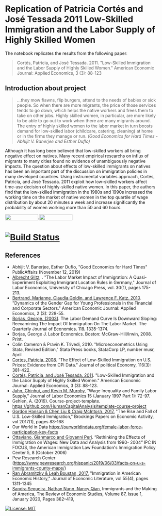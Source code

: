 # Replication of Patricia Cortés and José Tessada 2011 Low-Skilled Immigration and the Labor Supply of Highly Skilled Women
 The notebook replicates the results from the following paper:

 > Cortés, Patricia, and José Tessada. 2011. "Low-Skilled Immigration and the Labor Supply of Highly Skilled Women." American Economic Journal: Applied Economics, 3 (3): 88-123

## Introduction about project

> ...they mow flawns, flip burgers, attend to the needs of babies or sick people. So when there are more migrants, the price of those services tends to go down, which helps the native workers and frees them to take on other jobs. Highly skilled women, in particular, are more likely to be able to go out to work when there are many migrants around. The entry of highly skilled women to the labor market in turn boosts demand for low-skilled labor (childcare, catering, cleaning) at home or in the firms they manage or run.
*(Good Economics for Hard Times - Abhijit V. Banerjee and Esther Duflo)*

Although it has long been believed that low-skilled workers all bring negative effect on natives. Many recent empirical researchs on influx of migrants to many cities found no evidence of unambiguously negative impacts. The question about effects of low-skilled immigrants on natives has been an important part of the discussion on immigration policies in many developed countries. Using instrumental variables approach, Cortés, Patricia, and José Tessada. 2011 exploit how low-skilled workers affect time-use decision of highly-skilled native women. In this paper, the authors find that the low-skilled immigration in the 1980s and 1990s increased the working time on the market of native women in the top quartile of wage distribution by about 20 minutes a week and increase significantly the probability of women working more than 50 and 60 hours.

<a href="https://nbviewer.jupyter.org/github/Thu-Duong/Replication-of-Low-Skilled-Immigration-and-the-Labor-Supply-of/blob/master/Low-Skilled_Immigration_and_the_women_Labor_Supply.ipynb"
   target="_parent">
   <img align="center"
  src="https://raw.githubusercontent.com/jupyter/design/master/logos/Badges/nbviewer_badge.png"
      width="109" height="20">
</a>
<a href="https://mybinder.org/v2/gh/Thu-Duong/Replication-of-Low-Skilled-Immigration-and-the-Labor-Supply-of/master?filepath=https%3A%2F%2Fgithub.com%2FThu-Duong%2FReplication-of-Low-Skilled-Immigration-and-the-Labor-Supply-of%2Fblob%2Fmaster%2FLow-Skilled_Immigration_and_the_women_Labor_Supply.ipynb"
    target="_parent">
    <img align="center"
       src="https://mybinder.org/badge_logo.svg"
       width="109" height="20">
</a>

# [![Build Status](https://travis-ci.com/Thu-Duong/Replication-of-Low-Skilled-Immigration-and-the-Labor-Supply-of.svg?branch=master)](https://www.travis-ci.com/github/Thu-Duong/Replication-of-Low-Skilled-Immigration-and-the-Labor-Supply-of)


## References

* Abhijit V. Banerjee, Esther Duflo, "Good Economics for Hard Times" PublicAffairs (November 12, 2019)
* [Albrecht Glitz](https://www.jstor.org/stable/10.1086/662143?seq=1), . "The Labor Market Impact of Immigration: A Quasi-Experiment Exploiting Immigrant Location Rules in Germany," Journal of Labor Economics, University of Chicago Press, vol. 30(1), pages 175-213.
* [Bertrand, Marianne, Claudia Goldin, and Lawrence F. Katz. 2010](https://www.aeaweb.org/articles?id=10.1257/app.2.3.228). "Dynamics of the Gender Gap for Young Professionals in the Financial and Corporate Sectors." American Economic Journal: Applied Economics, 2 (3): 228-55.
* [Borjas, George. (2003)](https://academic.oup.com/qje/article-abstract/118/4/1335/1925108). The Labor Demand Curve Is Downward Sloping: Reexamining The Impact Of Immigration On The Labor Market. The Quarterly Journal of Economics. 118. 1335-1374. 
* Borjas, George J. Labor Economics. Boston: McGraw-Hill/Irwin, 2008. Print.
* Colin Cameron & Pravin K. Trivedi, 2010. "Microeconometrics Using Stata, Revised Edition," Stata Press books, StataCorp LP, number musr, April
* [Cortes, Patricia. 2008](https://www.jstor.org/stable/10.1086/589756?seq=1). “The Effect of Low-Skilled Immigration on U.S. Prices: Evidence from CPI Data.” Journal of political Economy, 116(3): 381–422.
* [Cortés, Patricia, and José Tessada. 2011](https://www.aeaweb.org/articles?id=10.1257/app.3.3.88). "Low-Skilled Immigration and the Labor Supply of Highly Skilled Women." American Economic Journal: Applied Economics, 3 (3): 88-123.
* [Juhn, Chinhui, and Kevin M. Murphy](https://www.jstor.org/stable/2535315?seq=1), “Wage Inequality and Family Labor Supply,” Journal of Labor Economics 15 (January 1997 Part 1):  72-97.
* Gehlen, A. (2019). Course-project-template. https://github.com/HumanCapitalAnalysis/template-course-project
* [Gordon Hanson & Chen Liu & Craig McIntosh, 2017.](https://www.nber.org/papers/w23753) "The Rise and Fall of U.S. Low-Skilled Immigration," Brookings Papers on Economic Activity, vol 2017(1), pages 83-168
* Our World in Data https://ourworldindata.org/female-labor-force-participation-key-facts
* [Ottaviano, Gianmarco and Giovanni Peri](https://www.nber.org/papers/w12497). “Rethinking the Effects of Immigration on Wages: New Data and Analysis from 1990- 2004” IPC IN FOCUS, the American Immigration Law Foundation's Immigration Policy Center 5, 8 (October 2006)
* Pew Research Center (https://www.pewresearch.org/hispanic/2019/06/03/facts-on-u-s-immigrants-county-maps/)
* [Ran Abramitzky & Leah Boustan, 2017.](https://www.aeaweb.org/articles?id=10.1257/jel.20151189) "Immigration in American Economic History," Journal of Economic Literature, vol 55(4), pages 1311-1345
* [Sandra Sequeira, Nathan Nunn, Nancy Qian](https://academic.oup.com/restud/article-abstract/87/1/382/5373087), Immigrants and the Making of America, The Review of Economic Studies, Volume 87, Issue 1, January 2020, Pages 382–419,

[![License: MIT](https://img.shields.io/badge/License-MIT-blue.svg)](https://github.com/HumanCapitalAnalysis/template-course-project/blob/master/LICENSE)
